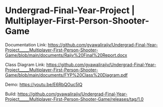 # Undergrad-Final-Year-Project | Multiplayer-First-Person-Shooter-Game

Documentation Link: https://github.com/gyawalirajiv/Undergrad-Final-Year-Project_____Multiplayer-First-Person-Shooter-Game/blob/main/documents/Rajiv%20Final%20Report.docx

Class Diagram Link: https://github.com/gyawalirajiv/Undergrad-Final-Year-Project_____Multiplayer-First-Person-Shooter-Game/blob/main/documents/FYP%20Class%20Diagram.pdf

Demo: https://youtu.be/E6RbQOuc5lQ

Build: https://github.com/gyawalirajiv/Undergrad-Final-Year-Project_____Multiplayer-First-Person-Shooter-Game/releases/tag/1.0
